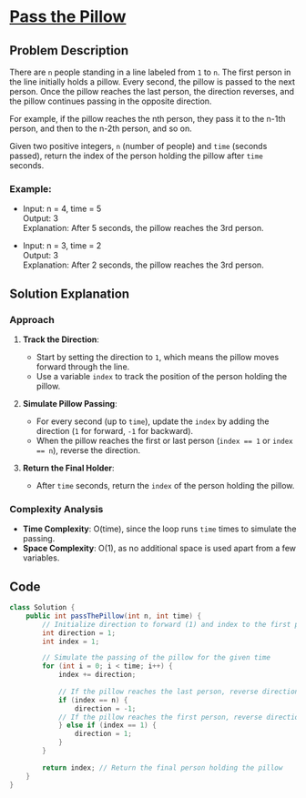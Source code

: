 # [Pass the Pillow](https://leetcode.com/problems/pass-the-pillow/description/?envType=daily-question&envId=2024-07-06)

## Problem Description
There are `n` people standing in a line labeled from `1` to `n`. The first person in the line initially holds a pillow. Every second, the pillow is passed to the next person. Once the pillow reaches the last person, the direction reverses, and the pillow continues passing in the opposite direction.

For example, if the pillow reaches the nth person, they pass it to the n-1th person, and then to the n-2th person, and so on.

Given two positive integers, `n` (number of people) and `time` (seconds passed), return the index of the person holding the pillow after `time` seconds.

### Example:
- Input: n = 4, time = 5  
  Output: 3  
  Explanation: After 5 seconds, the pillow reaches the 3rd person.

- Input: n = 3, time = 2  
  Output: 3  
  Explanation: After 2 seconds, the pillow reaches the 3rd person.

## Solution Explanation

### Approach
1. **Track the Direction**:
   - Start by setting the direction to `1`, which means the pillow moves forward through the line.
   - Use a variable `index` to track the position of the person holding the pillow.

2. **Simulate Pillow Passing**:
   - For every second (up to `time`), update the `index` by adding the direction (`1` for forward, `-1` for backward).
   - When the pillow reaches the first or last person (`index == 1` or `index == n`), reverse the direction.

3. **Return the Final Holder**:
   - After `time` seconds, return the `index` of the person holding the pillow.

### Complexity Analysis
- **Time Complexity**: O(time), since the loop runs `time` times to simulate the passing.
- **Space Complexity**: O(1), as no additional space is used apart from a few variables.

## Code
```java
class Solution {
    public int passThePillow(int n, int time) {
        // Initialize direction to forward (1) and index to the first person (1)
        int direction = 1;
        int index = 1;  

        // Simulate the passing of the pillow for the given time
        for (int i = 0; i < time; i++) {
            index += direction;
            
            // If the pillow reaches the last person, reverse direction to backward
            if (index == n) {
                direction = -1;
            // If the pillow reaches the first person, reverse direction to forward
            } else if (index == 1) {
                direction = 1;
            }
        }
        
        return index; // Return the final person holding the pillow
    }
}
